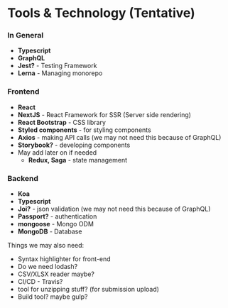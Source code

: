 
# Tools & Technology (Tentative)

  ### In General
- **Typescript**
- **GraphQL**
- **Jest?** - Testing Framework
- **Lerna** - Managing monorepo

### Frontend

- **React**
- **NextJS** - React Framework for SSR (Server side rendering)
- **React Bootstrap** - CSS library
- **Styled components** - for styling components
- **Axios** - making API calls (we may not need this because of GraphQL)
- **Storybook?** - developing components
- May add later on if needed
	- **Redux, Saga** - state management

  

### Backend
- **Koa**
- **Typescript**
- **Joi?** - json validation (we may not need this because of GraphQL)
- **Passport?** - authentication
- **mongoose** - Mongo ODM
- **MongoDB** - Database

Things we may also need:
- Syntax highlighter for front-end
- Do we need lodash?
- CSV/XLSX reader maybe?
- CI/CD - Travis?
- tool for unzipping stuff? (for submission upload)
- Build tool? maybe gulp?
